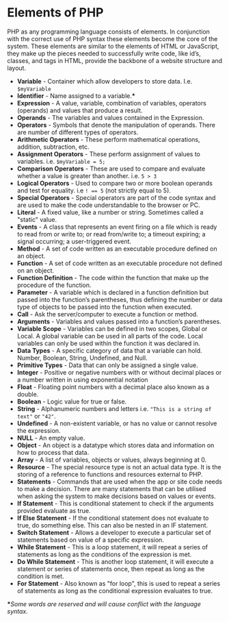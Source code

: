 # Elements of PHP

PHP as any programming language consists of elements. In conjunction with the correct use of PHP syntax these elements become the core of the system. These elements are similar to the elements of HTML or JavaScript, they make up the pieces needed to successfully write code, like id’s, classes, and tags in HTML, provide the backbone of a website structure and layout.

* **Variable** - Container which allow developers to store data. I.e. `$myVariable`
* **Identifier** - Name assigned to a variable.**\***
* **Expression** - A value, variable, combination of variables, operators \(operands\) and values that produce a result.
* **Operands** - The variables and values contained in the Expression.
* **Operators** - Symbols that denote the manipulation of operands. There are number of different types of operators.
* **Arithmetic Operators** - These perform mathematical operations, addition, subtraction, etc.
* **Assignment Operators** - These perform assignment of values to variables. i.e. `$myVariable = 5;`
* **Comparison Operators** - These are used to compare and evaluate whether a value is greater than another. i.e. `5 > 3`
* **Logical Operators** - Used to compare two or more boolean operands and test for equality. i.e `! == 5` \(not strictly equal to 5\).
* **Special Operators** - Special operators are part of the code syntax and are used to make the code understandable to the browser or PC.
* **Literal** - A fixed value, like a number or string. Sometimes called a "static" value.
* **Events** - A class that represents an event firing on a file which is ready to read from or write to; or read from/write to; a timeout expiring; a signal occurring; a user-triggered event.
* **Method** - A set of code written as an executable procedure defined on an object.
* **Function** - A set of code written as an executable procedure not defined on an object.
* **Function Definition** - The code within the function that make up the procedure of the function.
* **Parameter** - A variable which is declared in a function definition but passed into the function’s parentheses, thus defining the number or data type of objects to be passed into the function when executed.
* **Call** - Ask the server/computer to execute a function or method.
* **Arguments** - Variables and values passed into a function’s parentheses.
* **Variable Scope** - Variables can be defined in two scopes, Global or Local. A global variable can be used in all parts of the code. Local variables can only be used within the function it was declared in.
* **Data Types** - A specific category of data that a variable can hold. Number, Boolean, String, Undefined, and Null.
* **Primitive Types** - Data that can only be assigned a single value.
* **Integer** - Positive or negative numbers with or without decimal places or a number written in using exponential notation
* **Float** - Floating point numbers with a decimal place also known as a double.
* **Boolean** - Logic value for true or false.
* **String** - Alphanumeric numbers and letters i.e. `"This is a string of text"` or `"42"`.
* **Undefined** - A non-existent variable, or has no value or cannot resolve the expression.
* **NULL** - An empty value.
* **Object** - An object is a datatype which stores data and information on how to process that data.
* **Array** - A list of variables, objects or values, always beginning at 0.
* **Resource** - The special resource type is not an actual data type. It is the storing of a reference to functions and resources external to PHP.
* **Statements** - Commands that are used when the app or site code needs to make a decision. There are many statements that can be utilised when asking the system to make decisions based on values or events.
* **If Statement** - This is conditional statement to check if the arguments provided evaluate as true.
* **If Else Statement** - If the conditional statement does not evaluate to true, do something else. This can also be nested in an IF statement.
* **Switch Statement** - Allows a developer to execute a particular set of statements based on value of a specific expression.
* **While Statement** - This is a loop statement, it will repeat a series of statements as long as the conditions of the expression is met.
* **Do While Statement** - This is another loop statement, it will execute a statement or series of statements once, then repeat as long as the condition is met.
* **For Statement** - Also known as "for loop", this is used to repeat a series of statements as long as the conditional expression evaluates to true.

**\***_Some words are reserved and will cause conflict with the language syntax._

